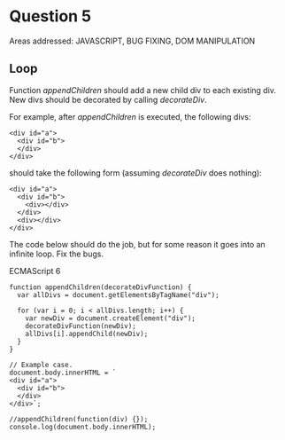 # Question 5
Areas addressed: JAVASCRIPT, BUG FIXING, DOM MANIPULATION

## Loop

Function _appendChildren_ should add a new child div to each existing div. New divs should be decorated by calling _decorateDiv_.

For example, after _appendChildren_ is executed, the following divs:

```
<div id="a">
  <div id="b">
  </div>
</div>
```

should take the following form (assuming _decorateDiv_ does nothing):

```
<div id="a">
  <div id="b">
    <div></div>
  </div>
  <div></div>
</div>
```

The code below should do the job, but for some reason it goes into an infinite loop. Fix the bugs.

ECMAScript 6
```
function appendChildren(decorateDivFunction) {
  var allDivs = document.getElementsByTagName("div");

  for (var i = 0; i < allDivs.length; i++) {
    var newDiv = document.createElement("div");
    decorateDivFunction(newDiv);
    allDivs[i].appendChild(newDiv);
  }
}

// Example case. 
document.body.innerHTML = `
<div id="a">
  <div id="b">
  </div>
</div>`;

//appendChildren(function(div) {});
console.log(document.body.innerHTML);
```